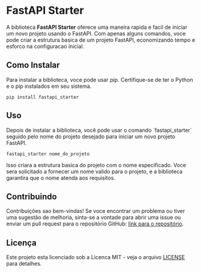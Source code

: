
# FastAPI Starter

A biblioteca **FastAPI Starter** oferece uma maneira rapida e facil de iniciar um novo projeto usando o FastAPI. Com apenas alguns comandos, voce pode criar a estrutura basica de um projeto FastAPI, economizando tempo e esforco na configuracao inicial.

## Como Instalar

Para instalar a biblioteca, voce pode usar pip. Certifique-se de ter o Python e o pip instalados em seu sistema.

```
pip install fastapi_starter
```

## Uso

Depois de instalar a biblioteca, você pode usar o comando \`fastapi_starter\` seguido pelo nome do projeto desejado para iniciar um novo projeto FastAPI.

```
fastapi_starter nome_do_projeto
```

Isso criara a estrutura basica do projeto com o nome especificado. Voce sera solicitado a fornecer um nome valido para o projeto, e a biblioteca garantira que o nome atenda aos requisitos.

## Contribuindo

Contribuições sao bem-vindas! Se voce encontrar um problema ou tiver uma sugestão de melhoria, sinta-se a vontade para abrir uma issue ou enviar um pull request para o repositório GitHub: [link para o repositório](https://github.com/zeguil/fastapi_starter).

## Licença

Este projeto esta licenciado sob a Licenca MIT - veja o arquivo [LICENSE](LICENSE) para detalhes.

